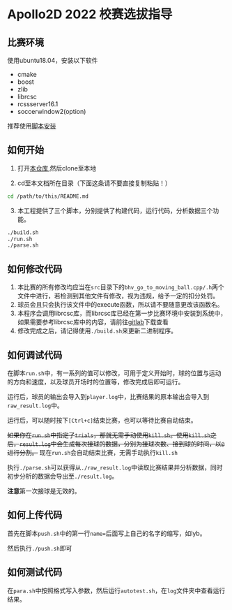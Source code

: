# Apollo2D 2022 校赛选拔指导

## 比赛环境
使用ubuntu18.04，安装以下软件
- cmake
- boost
- zlib
- librcsc
- rcssserver16.1
- soccerwindow2(option)

推荐使用[脚本安装](https://gitee.com/apollo-2d/Apollo_env_install)

## 如何开始
1. 打开[本仓库](https://gitlab.com/Apollo-2d/apollo2d-2022/njupt-2022-apollo-2-d),然后clone至本地

2. cd至本文档所在目录（下面这条请不要直接复制粘贴！）
```bash
cd /path/to/this/README.md
```

3. 本工程提供了三个脚本，分别提供了构建代码，运行代码，分析数据三个功能。
```bash
./build.sh
./run.sh
./parse.sh
```

## 如何修改代码

1. 本比赛的所有修改均应当在`src`目录下的`bhv_go_to_moving_ball.cpp/.h`两个文件中进行，若检测到其他文件有修改，视为违规，给予一定的扣分处罚。
2. 球员会且只会执行该文件中的execute函数，所以请不要随意更改该函数名。
3. 本程序会调用librcsc库，而librcsc库已经在第一步比赛环境中安装到系统中，如果需要参考librcsc库中的内容，请前往[gitlab](https://gitlab.com/Apollo-2d/apollo-material/librcsc-2022)下载查看
4. 修改完成之后，请记得使用`./build.sh`来更新二进制程序。

## 如何调试代码
在脚本`run.sh`中，有一系列的值可以修改，可用于定义开始时，球的位置与运动的方向和速度，以及球员开场时的位置等，修改完成后即可运行。

运行后，球员的输出会导入到`player.log`中，比赛结果的原本输出会导入到`raw_result.log`中。

运行后，可以随时按下`[Ctrl+c]`结束比赛，也可以等待比赛自动结束。

~~如果你在`run.sh`中指定了`trials`，那就无需手动使用`kill.sh`。使用`kill.sh`之后，`result.log`中会生成每次接球的数据，分别为接球次数、接到球的时间，以`@`进行分割。~~ 现在`run.sh`会自动结束比赛，无需手动执行`kill.sh`

执行`./parse.sh`可以获得从`./raw_result.log`中读取比赛结果并分析数据，同时初步分析的数据会导出至`./result.log`。

**注意**第一次接球是无效的。

## 如何上传代码
首先在脚本`push.sh`中的第一行`name=`后面写上自己的名字的缩写，如lyb。

然后执行`./push.sh`即可

## 如何测试代码
在`para.sh`中按照格式写入参数，然后运行`autotest.sh`，在`log`文件夹中查看运行结果。